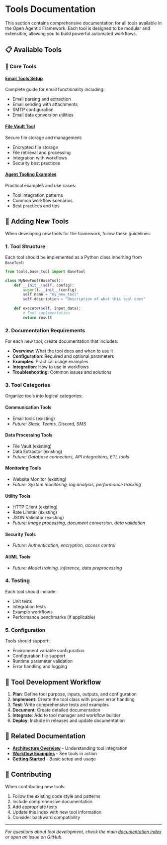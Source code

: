 # Tools Documentation

This section contains comprehensive documentation for all tools available in the Open Agentic Framework. Each tool is designed to be modular and extensible, allowing you to build powerful automated workflows.

## 📋 Available Tools

### 🔧 Core Tools

#### [Email Tools Setup](EMAIL_TOOLS_SETUP.md)
Complete guide for email functionality including:
- Email parsing and extraction
- Email sending with attachments
- SMTP configuration
- Email data conversion utilities

#### [File Vault Tool](FILE_VAULT_TOOL.md)
Secure file storage and management:
- Encrypted file storage
- File retrieval and processing
- Integration with workflows
- Security best practices

#### [Agent Tooling Examples](AGENT_TOOLING_EXAMPLES.md)
Practical examples and use cases:
- Tool integration patterns
- Common workflow scenarios
- Best practices and tips

## 🚀 Adding New Tools

When developing new tools for the framework, follow these guidelines:

### 1. Tool Structure
Each tool should be implemented as a Python class inheriting from `BaseTool`:

```python
from tools.base_tool import BaseTool

class MyNewTool(BaseTool):
    def __init__(self, config):
        super().__init__(config)
        self.name = "my_new_tool"
        self.description = "Description of what this tool does"
    
    def execute(self, input_data):
        # Tool implementation
        return result
```

### 2. Documentation Requirements
For each new tool, create documentation that includes:

- **Overview**: What the tool does and when to use it
- **Configuration**: Required and optional parameters
- **Examples**: Practical usage examples
- **Integration**: How to use in workflows
- **Troubleshooting**: Common issues and solutions

### 3. Tool Categories
Organize tools into logical categories:

#### Communication Tools
- Email tools (existing)
- *Future: Slack, Teams, Discord, SMS*

#### Data Processing Tools
- File Vault (existing)
- Data Extractor (existing)
- *Future: Database connectors, API integrations, ETL tools*

#### Monitoring Tools
- Website Monitor (existing)
- *Future: System monitoring, log analysis, performance tracking*

#### Utility Tools
- HTTP Client (existing)
- Rate Limiter (existing)
- JSON Validator (existing)
- *Future: Image processing, document conversion, data validation*

#### Security Tools
- *Future: Authentication, encryption, access control*

#### AI/ML Tools
- *Future: Model training, inference, data preprocessing*

### 4. Testing
Each tool should include:
- Unit tests
- Integration tests
- Example workflows
- Performance benchmarks (if applicable)

### 5. Configuration
Tools should support:
- Environment variable configuration
- Configuration file support
- Runtime parameter validation
- Error handling and logging

## 📁 Tool Development Workflow

1. **Plan**: Define tool purpose, inputs, outputs, and configuration
2. **Implement**: Create the tool class with proper error handling
3. **Test**: Write comprehensive tests and examples
4. **Document**: Create detailed documentation
5. **Integrate**: Add to tool manager and workflow builder
6. **Deploy**: Include in releases and update documentation

## 🔗 Related Documentation

- **[Architecture Overview](../architecture/)** - Understanding tool integration
- **[Workflow Examples](../workflows/)** - See tools in action
- **[Getting Started](../getting-started/QUICK_START.md)** - Basic setup and usage

## 🤝 Contributing

When contributing new tools:

1. Follow the existing code style and patterns
2. Include comprehensive documentation
3. Add appropriate tests
4. Update this index with new tool information
5. Consider backward compatibility

---

*For questions about tool development, check the main [documentation index](../README.md) or open an issue on GitHub.* 